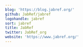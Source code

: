 ```yaml
---
blog: 'https://blog.jabref.org/'
github: JabRef/jabref
logohandle: jabref
sort: jabref
title: JabRef
twitter: JabRef_org
website: 'https://www.jabref.org/'
---
```

